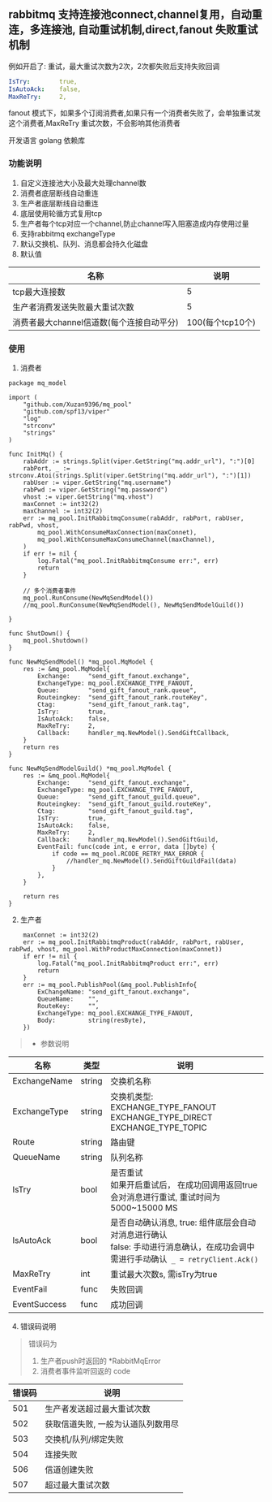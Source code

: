 ## rabbitmq 支持连接池connect,channel复用，自动重连，多连接池, 自动重试机制,direct,fanout 失败重试机制
例如开启了: 重试，最大重试次数为2次，2次都失败后支持失败回调
```yaml
IsTry:        true,
IsAutoAck:    false,
MaxReTry:     2,
```
fanout 模式下，如果多个订阅消费者,如果只有一个消费者失败了，会单独重试发这个消费者,MaxReTry 重试次数，不会影响其他消费者




开发语言 golang
依赖库



### 功能说明
1. 自定义连接池大小及最大处理channel数
2. 消费者底层断线自动重连
3. 生产者底层断线自动重连
4. 底层使用轮循方式复用tcp
5. 生产者每个tcp对应一个channel,防止channel写入阻塞造成内存使用过量
6. 支持rabbitmq exchangeType
7. 默认交换机、队列、消息都会持久化磁盘
8. 默认值

| 名称 | 说明 |
| --- | --- |
| tcp最大连接数 | 5 |
| 生产者消费发送失败最大重试次数 | 5 |
| 消费者最大channel信道数(每个连接自动平分) | 100(每个tcp10个) |



### 使用
1. 消费者
```
package mq_model

import (
	"github.com/Xuzan9396/mq_pool"
	"github.com/spf13/viper"
	"log"
	"strconv"
	"strings"
)

func InitMq() {
	rabAddr := strings.Split(viper.GetString("mq.addr_url"), ":")[0]
	rabPort, _ := strconv.Atoi(strings.Split(viper.GetString("mq.addr_url"), ":")[1])
	rabUser := viper.GetString("mq.username")
	rabPwd := viper.GetString("mq.password")
	vhost := viper.GetString("mq.vhost")
	maxConnet := int32(2)
	maxChannel := int32(2)
	err := mq_pool.InitRabbitmqConsume(rabAddr, rabPort, rabUser, rabPwd, vhost,
		mq_pool.WithConsumeMaxConnection(maxConnet),
		mq_pool.WithConsumeMaxConsumeChannel(maxChannel),
	)
	if err != nil {
		log.Fatal("mq_pool.InitRabbitmqConsume err:", err)
		return
	}

    // 多个消费者事件
	mq_pool.RunConsume(NewMqSendModel())
	//mq_pool.RunConsume(NewMqSendModel(), NewMqSendModelGuild())

}

func ShutDown() {
	mq_pool.Shutdown()
}

func NewMqSendModel() *mq_pool.MqModel {
	res := &mq_pool.MqModel{
		Exchange:     "send_gift_fanout.exchange",
		ExchangeType: mq_pool.EXCHANGE_TYPE_FANOUT,
		Queue:        "send_gift_fanout_rank.queue",
		Routeingkey:  "send_gift_fanout_rank.routeKey",
		Ctag:         "send_gift_fanout_rank.tag",
		IsTry:        true,
		IsAutoAck:    false,
		MaxReTry:     2,
		Callback:     handler_mq.NewModel().SendGiftCallback,
	}
	return res
}

func NewMqSendModelGuild() *mq_pool.MqModel {
	res := &mq_pool.MqModel{
		Exchange:     "send_gift_fanout.exchange",
		ExchangeType: mq_pool.EXCHANGE_TYPE_FANOUT,
		Queue:        "send_gift_fanout_guild.queue",
		Routeingkey:  "send_gift_fanout_guild.routeKey",
		Ctag:         "send_gift_fanout_guild.tag",
		IsTry:        true,
		IsAutoAck:    false,
		MaxReTry:     2,
		Callback:     handler_mq.NewModel().SendGiftGuild,
		EventFail: func(code int, e error, data []byte) {
			if code == mq_pool.RCODE_RETRY_MAX_ERROR {
				//handler_mq.NewModel().SendGiftGuildFail(data)
			}
		},
	}

	return res
}

```


2.  生产者
```
	maxConnet := int32(2)
	err := mq_pool.InitRabbitmqProduct(rabAddr, rabPort, rabUser, rabPwd, vhost, mq_pool.WithProductMaxConnection(maxConnet))
	if err != nil {
        log.Fatal("mq_pool.InitRabbitmqProduct err:", err)
        return
    }
   	err := mq_pool.PublishPool(&mq_pool.PublishInfo{
		ExChangeName: "send_gift_fanout.exchange",
		QueueName:    "",
		RouteKey:     "",
		ExchangeType: mq_pool.EXCHANGE_TYPE_FANOUT,
		Body:         string(resByte),
	}) 
```


> * 参数说明

| 名称 | 类型 | 说明 |
| --- | --- | --- |
| ExchangeName|  string | 交换机名称 |
| ExchangeType | string | 交换机类型: <br>EXCHANGE_TYPE_FANOUT<br>EXCHANGE_TYPE_DIRECT<br>EXCHANGE_TYPE_TOPIC |
| Route| string | 路由键 |
| QueueName | string | 队列名称 |
| IsTry | bool | 是否重试<br>如果开启重试后， 在成功回调用返回true会对消息进行重试, 重试时间为 5000~15000 MS|
| IsAutoAck | bool | 是否自动确认消息, true: 组件底层会自动对消息进行确认<br> false: 手动进行消息确认，在成功会调中需进行手动确认` _ = retryClient.Ack()` |
| MaxReTry | int | 重试最大次数s, 需isTry为true |
| EventFail | func | 失败回调 |
| EventSuccess | func | 成功回调 |


4. 错误码说明
> 错误码为
>
> 1. 生产者push时返回的  *RabbitMqError
> 2. 消费者事件监听回返的 code
>
| 错误码 | 说明 |
| --- | --- |
|501|生产者发送超过最大重试次数|
|502|获取信道失败, 一般为认道队列数用尽|
|503|交换机/队列/绑定失败|
|504|连接失败|
|506|信道创建失败|
|507|超过最大重试次数|

